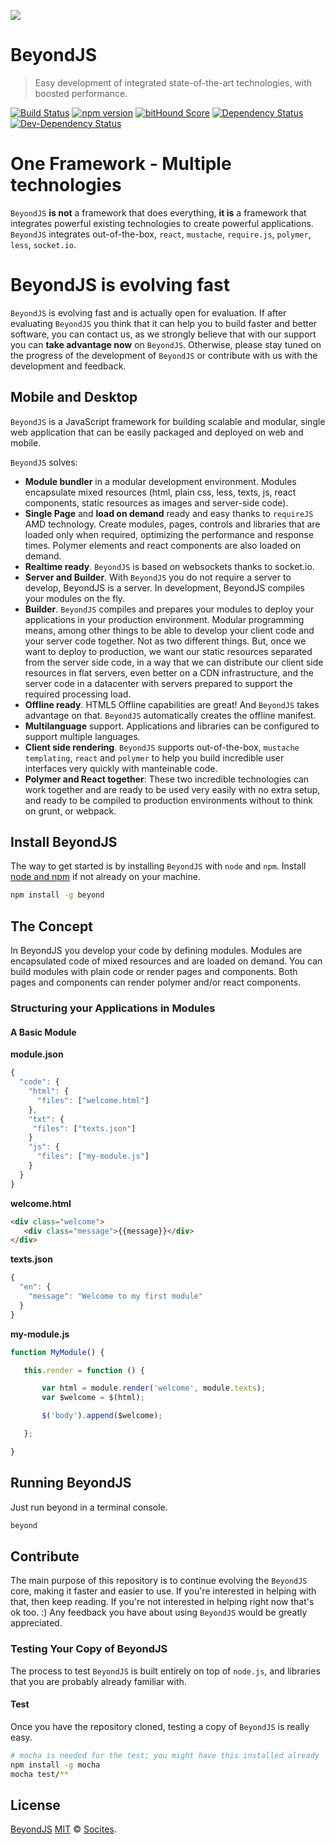 ![](https://socites.github.io/beyond/img/logos/logo-light.png)
# BeyondJS
> Easy development of integrated state-of-the-art technologies, with boosted performance.

[![Build Status](https://img.shields.io/travis/socites/beyond/master.svg)](https://travis-ci.org/socites/beyond)
[![npm version](https://img.shields.io/npm/v/beyond.svg)](https://www.npmjs.com/package/beyond)
[![bitHound Score](https://www.bithound.io/github/socites/beyond/badges/score.svg)](https://www.bithound.io/github/socites/beyond)
[![Dependency Status](https://img.shields.io/david/socites/beyond.svg)](https://david-dm.org/socites/beyond)
[![Dev-Dependency Status](https://img.shields.io/david/dev/socites/beyond.svg)](https://david-dm.org/socites/beyond#info=devDependencies)

# One Framework - Multiple technologies
`BeyondJS` **is not** a framework that does everything, **it is** a framework that integrates powerful existing technologies to create powerful applications.
`BeyondJS` integrates out-of-the-box, `react`, `mustache`, `require.js`, `polymer`, `less`, `socket.io`.

# BeyondJS is evolving fast
`BeyondJS` is evolving fast and is actually open for evaluation. If after evaluating `BeyondJS` you think that it can help you to build faster and better software, you can contact us, as we strongly believe that with our support you can **take advantage now** on `BeyondJS`.
Otherwise, please stay tuned on the progress of the development of `BeyondJS` or contribute with us with the development and feedback.

## Mobile and Desktop
`BeyondJS` is a JavaScript framework for building scalable and modular, single web application that can be easily packaged and deployed on web and mobile.

`BeyondJS` solves:
* **Module bundler** in a modular development environment. Modules encapsulate mixed resources (html, plain css, less, texts, js, react components, static resources as images and server-side code).
* **Single Page** and **load on demand** ready and easy thanks to `requireJS` AMD technology. Create modules, pages, controls and libraries that are loaded only when required, optimizing the performance and response times. Polymer elements and react components are also loaded on demand.
* **Realtime ready**. `BeyondJS` is based on websockets thanks to socket.io.
* **Server and Builder**. With `BeyondJS` you do not require a server to develop, BeyondJS is a server. In development, BeyondJS compiles your modules on the fly.
* **Builder**. `BeyondJS` compiles and prepares your modules to deploy your applications in your production environment. Modular programming means, among other things to be able to develop your client code and your server code together. Not as two different things. But, once we want to deploy to production, we want our static resources separated from the server side code, in a way that we can distribute our client side resources in flat servers, even better on a CDN infrastructure, and the server code in a datacenter with servers prepared to support the required processing load.
* **Offline ready**. HTML5 Offline capabilities are great! And `BeyondJS` takes advantage on that. `BeyondJS` automatically creates the offline manifest.
* **Multilanguage** support. Applications and libraries can be configured to support multiple languages.
* **Client side rendering**. `BeyondJS` supports out-of-the-box, `mustache templating`, `react` and `polymer` to help you build incredible user interfaces very quickly with manteinable code.
* **Polymer and React together**: These two incredible technologies can work together and are ready to be used very easily with no extra setup, and ready to be compiled to production environments without to think on grunt, or webpack.

## Install BeyondJS
The way to get started is by installing `BeyondJS` with `node` and `npm`.
Install [node and npm](https://nodejs.org/en/download/) if not already on your machine.
```sh
npm install -g beyond
```

## The Concept
In BeyondJS you develop your code by defining modules. Modules are encapsulated code of mixed resources and are loaded on demand.
You can build modules with plain code or render pages and components. Both pages and components can render polymer and/or react components.

### Structuring your Applications in Modules

#### A Basic Module

**module.json**
```javascript
{
  "code": {
    "html": {
      "files": ["welcome.html"]
    },
    "txt": {
     "files": ["texts.json"]
    }
    "js": {
      "files": ["my-module.js"]
    }
  }
}
```

**welcome.html**
```html
<div class="welcome">
   <div class="message">{{message}}</div>
</div>
```

**texts.json**
```javascript
{
  "en": {
    "message": "Welcome to my first module"
  }
}
```

**my-module.js**
```javascript
function MyModule() {

   this.render = function () {

       var html = module.render('welcome', module.texts);
       var $welcome = $(html);

       $('body').append($welcome);

   };

}
```

## Running BeyondJS
Just run beyond in a terminal console.

```sh
beyond
```


## Contribute
The main purpose of this repository is to continue evolving the `BeyondJS` core, making it faster and easier to use. If you're interested in helping with that, then keep reading. If you're not interested in helping right now that's ok too. :) Any feedback you have about using `BeyondJS` would be greatly appreciated.

### Testing Your Copy of BeyondJS
The process to test `BeyondJS` is built entirely on top of `node.js`, and libraries that you are probably already familiar with.

#### Test
Once you have the repository cloned, testing a copy of `BeyondJS` is really easy.

```sh
# mocha is needed for the test; you might have this installed already
npm install -g mocha
mocha test/**
```

## License
[BeyondJS](https://socites.github.io/beyond/) [MIT](https://opensource.org/licenses/MIT) © [Socites](http://socites.com/).
